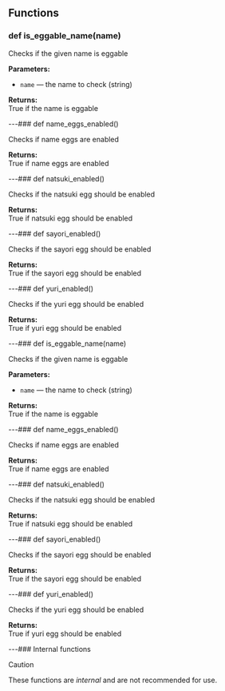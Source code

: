 ## Functions

### def is_eggable_name(name)

Checks if the given name is eggable

**Parameters:**
- `name` &mdash; the name to check (string)


**Returns:**<br>
True if the name is eggable

---### def name_eggs_enabled()

Checks if name eggs are enabled

**Returns:**<br>
True if name eggs are enabled

---### def natsuki_enabled()

Checks if the natsuki egg should be enabled

**Returns:**<br>
True if natsuki egg should be enabled

---### def sayori_enabled()

Checks if the sayori egg should be enabled

**Returns:**<br>
True if the sayori egg should be enabled

---### def yuri_enabled()

Checks if the yuri egg should be enabled

**Returns:**<br>
True if yuri egg should be enabled

---### def is_eggable_name(name)

Checks if the given name is eggable

**Parameters:**
- `name` &mdash; the name to check (string)


**Returns:**<br>
True if the name is eggable

---### def name_eggs_enabled()

Checks if name eggs are enabled

**Returns:**<br>
True if name eggs are enabled

---### def natsuki_enabled()

Checks if the natsuki egg should be enabled

**Returns:**<br>
True if natsuki egg should be enabled

---### def sayori_enabled()

Checks if the sayori egg should be enabled

**Returns:**<br>
True if the sayori egg should be enabled

---### def yuri_enabled()

Checks if the yuri egg should be enabled

**Returns:**<br>
True if yuri egg should be enabled

---### Internal functions

> [!CAUTION]
> These functions are *internal* and are not recommended for use.

